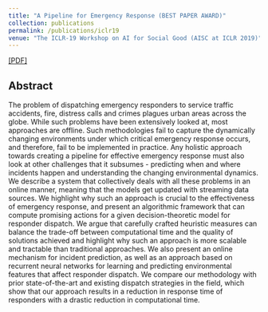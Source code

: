 ```yaml
---
title: "A Pipeline for Emergency Response (BEST PAPER AWARD)"
collection: publications
permalink: /publications/iclr19
venue: "The ICLR-19 Workshop on AI for Social Good (AISC at ICLR 2019)"
---
```


[[PDF]](https://ayanmukhopadhyay.github.io/files/aisg_iclr19.pdf)

## Abstract
The problem of dispatching emergency responders to service traffic accidents, fire, distress calls and crimes plagues urban areas across the globe. While such problems have been extensively looked at, most approaches are offline. Such methodologies fail to capture the dynamically changing environments under which critical emergency response occurs, and therefore, fail to be implemented in practice. Any holistic approach towards creating a pipeline for effective emergency response must also look at other challenges that it subsumes - predicting when and where incidents happen and understanding the changing environmental dynamics. We describe a system that collectively deals with all these problems in an online manner, meaning that the models get updated with streaming data sources. We highlight why such an approach is crucial to the effectiveness of emergency response, and present an algorithmic framework that can compute promising actions for a given decision-theoretic model for responder dispatch. We argue that carefully crafted heuristic measures can balance the trade-off between computational time and the quality of solutions achieved and highlight why such an approach is more scalable and tractable than traditional approaches. We also present an online mechanism for incident prediction, as well as an approach based on recurrent neural networks for learning and predicting environmental features that affect responder dispatch. We compare our methodology with prior state-of-the-art and existing dispatch strategies in the field, which show that our approach results in a reduction in response time of responders with a drastic reduction in computational time.
